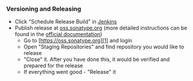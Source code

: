 ### Versioning and Releasing

* Click "Schedule Release Build" in [Jenkins][3]
* Publish release at [oss.sonatype.org][1] (more detailed instructions can be found in the [official documentation][2])
    * Go to [https://oss.sonatype.org][1] and login
    * Open "Staging Repositories" and find repository you would like to release
    * "Close" it. After you have done this, it would be verified and prepared for the release
    * If everything went good - "Release" it

[1]: https://oss.sonatype.org
[2]: https://docs.sonatype.org/display/Repository/Sonatype+OSS+Maven+Repository+Usage+Guide#SonatypeOSSMavenRepositoryUsageGuide-8a.ReleaseIt
[3]: http://hub.ci.cloud.commercetools.de/view/sphere/job/sphere-play-sdk/release
